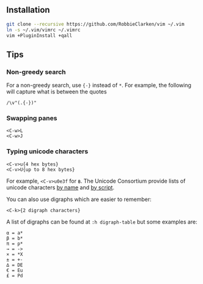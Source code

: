 Installation
------------

```bash
git clone --recursive https://github.com/RobbieClarken/vim ~/.vim
ln -s ~/.vim/vimrc ~/.vimrc
vim +PluginInstall +qall
```

Tips
----

### Non-greedy search

For a non-greedy search, use `{-}` instead of `*`. For example, the following will capture what is between the quotes

```vim
/\v"(.{-})"
```

### Swapping panes

```vim
<C-w>L
<C-w>J
```

### Typing unicode characters

```vim
<C-v>u{4 hex bytes}
<C-v>U{up to 8 hex bytes}
```

For example, `<C-v>u0e3f` for `฿`. The Unicode Consortium provide lists of unicode characters [by name](http://www.unicode.org/charts/charindex.html) and [by script](http://www.unicode.org/charts/script/index.html).

You can also use digraphs which are easier to remember:

```vim
<C-k>{2 digraph characters}
```

A list of digraphs can be found at `:h digraph-table` but some examples are:

```
α = a*
β = b*
π = p*
→ = ->
× = *X
± = +-
∆ = DE
€ = Eu
£ = Pd
```
